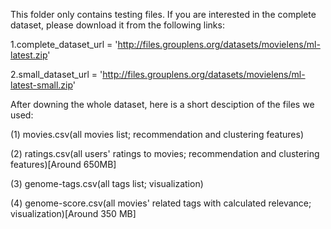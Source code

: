 This folder only contains testing files. If you are interested in the complete dataset, please download it from the following links:

1.complete_dataset_url = 'http://files.grouplens.org/datasets/movielens/ml-latest.zip'

2.small_dataset_url = 'http://files.grouplens.org/datasets/movielens/ml-latest-small.zip'

After downing the whole dataset, here is a short desciption of the files we used:

(1) movies.csv(all movies list; recommendation and clustering features)

(2) ratings.csv(all users' ratings to movies; recommendation and clustering features)[Around 650MB]

(3) genome-tags.csv(all tags list; visualization)

(4) genome-score.csv(all movies' related tags with calculated relevance; visualization)[Around 350 MB]
